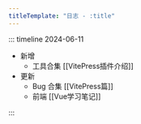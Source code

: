 ```yaml
---
titleTemplate: "日志 - :title"
---
```


::: timeline 2024-06-11

- 新增
  - 工具合集 [[VitePress插件介绍]]
- 更新
  - Bug 合集 [[VitePress篇]]
  - 前端 [[Vue学习笔记]]

:::

